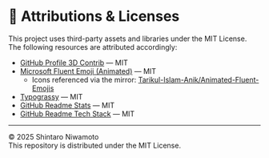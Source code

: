 # 📜 Attributions & Licenses

This project uses third-party assets and libraries under the MIT License.  
The following resources are attributed accordingly:

- [GitHub Profile 3D Contrib](https://github.com/yoshi389111/github-profile-3d-contrib) — MIT
- [Microsoft Fluent Emoji (Animated)](https://github.com/microsoft/fluentui-emoji) — MIT
  - Icons referenced via the mirror: [Tarikul-Islam-Anik/Animated-Fluent-Emojis](https://github.com/Tarikul-Islam-Anik/Animated-Fluent-Emojis)
- [Typograssy](https://typograssy.deno.dev) — MIT
- [GitHub Readme Stats](https://github.com/anuraghazra/github-readme-stats) — MIT
- [GitHub Readme Tech Stack](https://github.com/mikecao/gh-readme-tech-stack) — MIT

---

© 2025 Shintaro Niwamoto  
This repository is distributed under the MIT License.
